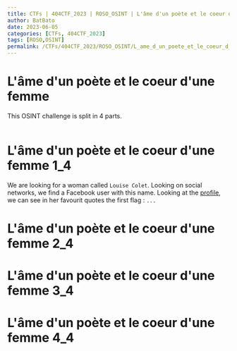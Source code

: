 ```yaml
---
title: CTFs | 404CTF_2023 | ROSO_OSINT | L'âme d'un poète et le coeur d'une femme
author: BatBato
date: 2023-06-05
categories: [CTFs, 404CTF_2023]
tags: [ROSO,OSINT]
permalink: /CTFs/404CTF_2023/ROSO_OSINT/L_ame_d_un_poete_et_le_coeur_d_une_femme
---
```



# L'âme d'un poète et le coeur d'une femme

This OSINT challenge is split in 4 parts.

<img chall>

# L'âme d'un poète et le coeur d'une femme 1_4

We are looking for a woman called `Louise Colet`. Looking on social networks, we find a Facebook user with this name. Looking at the [profile](https://www.facebook.com/profile.php?id=100091643933854&sk=about_details), we can see in her favourit quotes the first flag : `...`

<insert image flag>


# L'âme d'un poète et le coeur d'une femme 2_4

# L'âme d'un poète et le coeur d'une femme 3_4

# L'âme d'un poète et le coeur d'une femme 4_4
